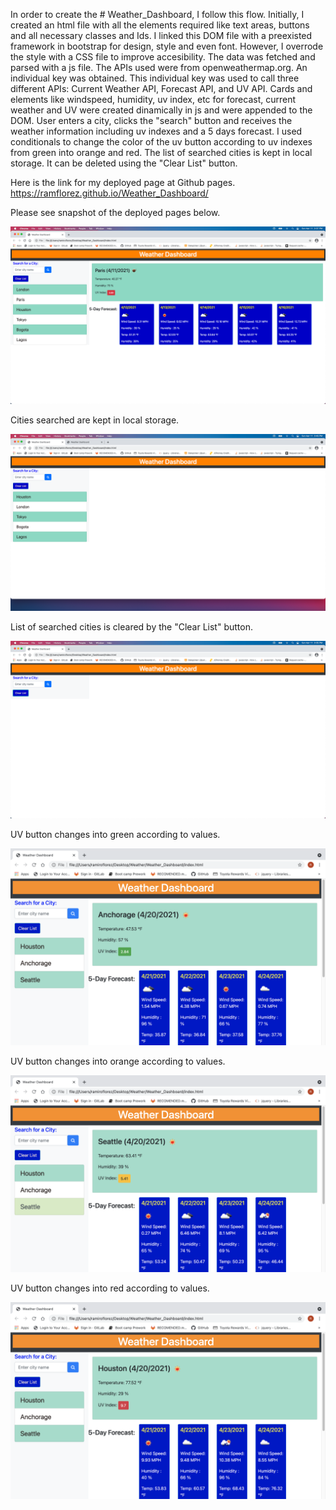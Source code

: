 In order to create the # Weather_Dashboard, I follow this flow.
Initially, I created an html file with all the elements required like text areas, buttons and all necessary classes and Ids.
I linked this DOM file with a preexisted framework in bootstrap for design, style and even font.
However, I overrode the style with a CSS file to improve accesibility.
The data was fetched and parsed with a js file.
The APIs used were from openweathermap.org. An individual key was obtained. This individual key was used to call three different APIs: Current Weather API, Forecast API, and UV API. 
Cards and elements like windspeed, humidity, uv index, etc for forecast, current weather and UV were created dinamically in js and were appended to the DOM.
User enters a city, clicks the "search" button and receives the weather information including uv indexes and a 5 days forecast. I used conditionals to change the color of the uv button according to uv indexes from green into orange and red.
The list of searched cities is kept in local storage. It can be deleted using the "Clear List" button.

Here is the link for my deployed page at Github pages.
https://ramflorez.github.io/Weather_Dashboard/

Please see snapshot of the deployed pages below.

<img src="./Assests/Images/After_click.png">


Cities searched are kept in local storage.

<img src="./Assests/Images/Search_List.png">


List of searched cities is cleared by the "Clear List" button.

<img src="./Assests/Images/Before_click.png">


UV button changes into green according to values.

<img src="./Assests/Images/greenuv.png">


UV button changes into orange according to values.

<img src="./Assests/Images/orangeuv.png">


UV button changes into red according to values.

<img src="./Assests/Images/reduv.png">
